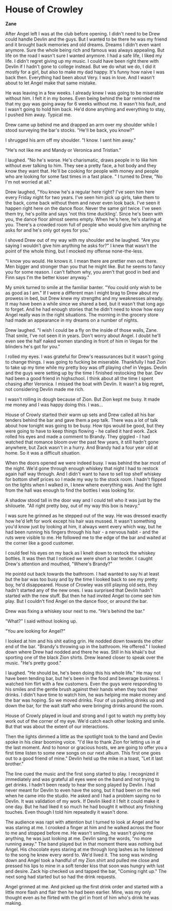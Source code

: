 # House of Crowley

**Zane**

After Angel left I was at the club before opening.  I didn't need to be Drew could handle Devlin and the guys.  But I wanted to be there he was my friend and it brought back memories and old dreams.  Dreams I didn't even want anymore.  Sure the whole being rich and famous was always appealing.  But life on the road I wasn't sure I wanted anymore.  I had a safe life, I liked my life.  I didn't regret giving up my music.  I could have been right there with Devlin if I hadn't gone to college instead.  But we do what we do, I did it mostly for a girl, but also to make my dad happy.  It's funny how naive I was back then.  Everything had been about Very.  I was in love.  And I wasn't about to let Angel make that same mistake.

He was leaving in a few weeks.  I already knew I was going to be miserable without him.  I felt it in my bones.  Even being behind the bar reminded me that my guy was going away for 6 weeks without me.  It wasn't his fault, and I wasn't going to hold him back.  He'd done anything and everything to stay, I pushed him away.  Typical me.

Drew came up behind me and drapped an arm over my shoulder while I stood surveying the bar's stocks.  "He'll be back, you know?"

I shrugged his arm off my shoulder.  "I know.  I sent him away."

"He's not like me and Mandy or Veronica and Tristian."

I laughed.  "No he's worse.  He's charismatic, draws people in to like him without ever talking to him.  They see a pretty face, a hot body and they know they want that.  He'll be cooking for people with money and people who are looking for some fast times in a fast place. "  I turned to Drew, "No I'm not worried at all."

Drew laughed, "You know he's a regular here right?  I've seen him here every Friday night for two years.  I've seen him pick up girls, take them to the back, come back without them and never even look back.  I've seen it happen right here on the dance floor.  Never the same girl twice.  I've seen them try, he's polite and says 'not this time duckling'.  Since he's been with you, the dance floor almost seems empty.  When he's here, he's staring at you.  There's a crowded room full of people who would give him anything he asks for and he's only got eyes for you."

I shoved Drew out of my way with my shoulder and he laughed.  "Are you saying I wouldn't give him anything he asks for?"  I knew that wasn't the point of the whole thing, but I mocked my offense none-the-less.

"I know you would.  He knows it.  I mean there are prettier men out there.  Men bigger and stronger than you that he might like.  But he seems to fancy you for some reason.  I can't fathom why, you aren't that good in bed and Finn says I'm the better kisser anyway."

My smirk turned to smile at the familiar banter.  "You could only wish to be as good as I am."  If I were a different man I might brag to Drew about my prowess in bed, but Drew knew my strengths and my weaknesses already.  It may have been a while since we shared a bed, but it wasn't that long ago to forget.  And he had enough stories that he didn't need to know how easy Angel really was in the right situations.  The morning in the grocery store had made an appearance in my dreams on a number of nights.

Drew laughed.  "I wish I could be a fly on the inside of those walls, Zane.  That smile, I've not seen it in years.  Don't worry about Angel.  I doubt he'll even see the half naked women standing in front of him in Vegas for the blinders he's got for you."

I rolled my eyes.  I was grateful for Drew's reassurances but it wasn't going to change things.  I was going to fucking be miserable.  Thankfully I had Zion to take up my time while my pretty boy was off playing chef in Vegas.  Devlin and the guys were setting up by the time I finished restocking the bar.  Dev had been a good friend in highschool.  I think about all the time I spent chasing after Veronica.  I missed the boat with Devlin.  It wasn't a big regret, not considering Devlin made me rich.

I wasn't rolling in dough because of Zion.  But Zion kept me busy.  It made me money and I was happy doing this.  I was...

House of Crowly started their warm up sets and Drew called all his bar tenders behind the bar and gave them a pep talk. There was a lot of talk about how tonight was going to be busy.  How tips would be good, but they were going to have to keep things flowing - he called it hard work.  Zack rolled his eyes and made a comment to Brandy.  They giggled - I had watched that romance bloom over the past few years, it still hadn't gone anywhere, but Zack wasn't in a hurry.  And Brandy had a four year old at home.  So it was a difficult situation.

When the doors opened we were indeed busy.  I was behind the bar most of the night.  We'd gone through enough whiskey that night I had to restock again half way through.  And I didn't want to have to sell top shelf whiskey for bottom shelf prices so I made my way to the stock room.  I hadn't flipped on the lights when I walked in, I knew where everything was.  And the light from the hall was enough to find the bottles I was looking for.

A shadow stood tall in the door way and I could tell who it was just by the shilouete.  "All right pretty boy, out of my way this box is heavy."

I was sure he grinned as he stepped out of the way.  He was dressed exactly how he'd left for work except his hair was mussed.  It wasn't something you'd know just by looking at him, it always went every which way, but he had been running his fingers through his hair - a nervous habit - and the ruts were visible to me.  He followed me to the edge of the bar and waited at the corner like a good customer.

I could feel his eyes on my back as I knelt down to restock the whiskey bottles.  It was then that I noticed we were short a bar tender.  I caught Drew's attention and  mouthed, "Where's Brandy?"

He pointd out back towards the bathroom.  I had wanted to say hi at least but the bar was too busy and by the time I looked back to see my pretty boy, he'd disappeared.  House of Crowley was still playing old sets, they hadn't started any of the new ones.  I was surprised that Devlin hadn't started with the new stuff.  But then he had invited Angel to come see him play.  But I couldn't find Angel on the dance floor, or around the bar.

Drew was fixing a whiskey sour next to me.  "He's behind the bar."

"What?"  I said without looking up.

"You are looking for Angel?"

I looked at him and his shit eating grin.  He nodded down towards the other end of the bar.  "Brandy's throwing up in the bathroom.  He offered."  I looked down where Drew had nodded and there he was.  Still in his khaki's but sporting one of the black Zion shirts.  Drew leaned closer to speak over the music.  "He's pretty good."

I laughed. "He should be, he's been doing this his whole life."  He may not have been tending bar, but he's been in the food and beverage business.  I watched him flirt with a few customers.  Even the guys were responding to his smiles and the gentle brush against their hands when they took their drinks.  I didn't have time to watch him, he was helping me make money and the bar was hoping.  So we moved drinks.  Four of us pushing drinks up and down the bar, for the wait staff who were bringing drinks around the room.

House of Crowly played in loud and strong and I got to watch my pretty boy work out of the corner of my eye.  We'd catch each other looking and smile.  But that was about the extent of our interactions.

Then the lights dimmed a little as the spotlight took to the band and Devlin spoke in his clear booming voice.  "I'd like to thank Zion for letting us in at the last moment.  And to honor or gracious hosts, we are going to offer you a first time listen to some new songs on our next album.  This first one goes out to a good friend of mine."  Devlin held up the mike in a toast, "Let it last brother."

The line cued the music and the first song started to play.  I recognized it immediately and  was grateful all eyes were on the band and not trying to get drinks.  I hadn't been ready to hear the song played by Devlin.  I had never meant for Devlin to even have the song, but it had been on the reel when he came into the studio.  He asked and I had a problem saying no to Devlin.  It was validation of my work.  If Devlin liked it I felt it could make it one day.  But he had liked it so much he had bought it without any finishing touches.  Even though I told him repeatedly it wasn't done.

The audience was rapt with attention but I turned to look at Angel and he was staring at me.  I crooked a finger at him and he walked across the floor to me and stopped before me.  He wasn't smiling, he wasn't giving me anything, he was just looking at me.  Devlin sang the words, "no more running away."  The band played but in that moment there was nothing but Angel.  His chocolate eyes staring at me through long lashes as he listened to the song he knew every word to.  We'd lived it.  The song was winding down and Angel took a handful of my Zion shirt and pulled me close and pressed his lips to mine in a soft tender kiss that soon was hungry with lust and desire.  Zack hip checked us and tapped the bar, "Coming right up."  The next song had started but so had the drink requests.

Angel grinned at me.  And picked up the first drink order and started with a little more flash and flair then he had been earlier.  Mine, was my only thought even as he flirted with the girl in front of him who's drink he was making.